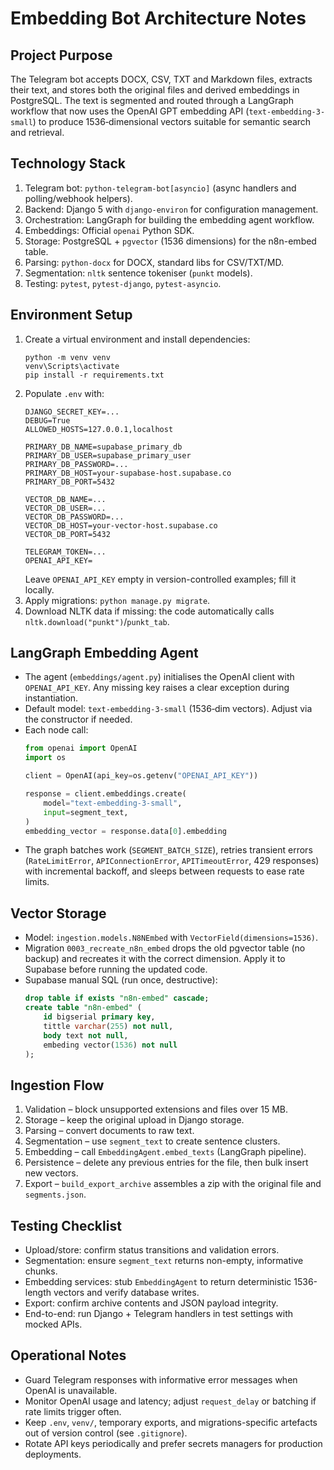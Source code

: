 Embedding Bot Architecture Notes
================================

Project Purpose
---------------
The Telegram bot accepts DOCX, CSV, TXT and Markdown files, extracts their text, and stores both the original files and derived embeddings in PostgreSQL. The text is segmented and routed through a LangGraph workflow that now uses the OpenAI GPT embedding API (`text-embedding-3-small`) to produce 1536‑dimensional vectors suitable for semantic search and retrieval.

Technology Stack
----------------
1. Telegram bot: `python-telegram-bot[asyncio]` (async handlers and polling/webhook helpers).
2. Backend: Django 5 with `django-environ` for configuration management.
3. Orchestration: LangGraph for building the embedding agent workflow.
4. Embeddings: Official `openai` Python SDK.
5. Storage: PostgreSQL + `pgvector` (1536 dimensions) for the n8n-embed table.
6. Parsing: `python-docx` for DOCX, standard libs for CSV/TXT/MD.
7. Segmentation: `nltk` sentence tokeniser (`punkt` models).
8. Testing: `pytest`, `pytest-django`, `pytest-asyncio`.

Environment Setup
-----------------
1. Create a virtual environment and install dependencies:
   ```
   python -m venv venv
   venv\Scripts\activate
   pip install -r requirements.txt
   ```
2. Populate `.env` with:
   ```
   DJANGO_SECRET_KEY=...
   DEBUG=True
   ALLOWED_HOSTS=127.0.0.1,localhost

   PRIMARY_DB_NAME=supabase_primary_db
   PRIMARY_DB_USER=supabase_primary_user
   PRIMARY_DB_PASSWORD=...
   PRIMARY_DB_HOST=your-supabase-host.supabase.co
   PRIMARY_DB_PORT=5432

   VECTOR_DB_NAME=...
   VECTOR_DB_USER=...
   VECTOR_DB_PASSWORD=...
   VECTOR_DB_HOST=your-vector-host.supabase.co
   VECTOR_DB_PORT=5432

   TELEGRAM_TOKEN=...
   OPENAI_API_KEY=
   ```
   Leave `OPENAI_API_KEY` empty in version-controlled examples; fill it locally.
3. Apply migrations: `python manage.py migrate`.
4. Download NLTK data if missing: the code automatically calls `nltk.download("punkt")`/`punkt_tab`.

LangGraph Embedding Agent
-------------------------
* The agent (`embeddings/agent.py`) initialises the OpenAI client with `OPENAI_API_KEY`. Any missing key raises a clear exception during instantiation.
* Default model: `text-embedding-3-small` (1536‑dim vectors). Adjust via the constructor if needed.
* Each node call:
  ```python
  from openai import OpenAI
  import os

  client = OpenAI(api_key=os.getenv("OPENAI_API_KEY"))

  response = client.embeddings.create(
      model="text-embedding-3-small",
      input=segment_text,
  )
  embedding_vector = response.data[0].embedding
  ```
* The graph batches work (`SEGMENT_BATCH_SIZE`), retries transient errors (`RateLimitError`, `APIConnectionError`, `APITimeoutError`, 429 responses) with incremental backoff, and sleeps between requests to ease rate limits.

Vector Storage
--------------
* Model: `ingestion.models.N8NEmbed` with `VectorField(dimensions=1536)`.
* Migration `0003_recreate_n8n_embed` drops the old pgvector table (no backup) and recreates it with the correct dimension. Apply it to Supabase before running the updated code.
* Supabase manual SQL (run once, destructive):
  ```sql
  drop table if exists "n8n-embed" cascade;
  create table "n8n-embed" (
      id bigserial primary key,
      tittle varchar(255) not null,
      body text not null,
      embeding vector(1536) not null
  );
  ```

Ingestion Flow
--------------
1. Validation – block unsupported extensions and files over 15 MB.
2. Storage – keep the original upload in Django storage.
3. Parsing – convert documents to raw text.
4. Segmentation – use `segment_text` to create sentence clusters.
5. Embedding – call `EmbeddingAgent.embed_texts` (LangGraph pipeline).
6. Persistence – delete any previous entries for the file, then bulk insert new vectors.
7. Export – `build_export_archive` assembles a zip with the original file and `segments.json`.

Testing Checklist
-----------------
* Upload/store: confirm status transitions and validation errors.
* Segmentation: ensure `segment_text` returns non-empty, informative chunks.
* Embedding services: stub `EmbeddingAgent` to return deterministic 1536-length vectors and verify database writes.
* Export: confirm archive contents and JSON payload integrity.
* End-to-end: run Django + Telegram handlers in test settings with mocked APIs.

Operational Notes
-----------------
* Guard Telegram responses with informative error messages when OpenAI is unavailable.
* Monitor OpenAI usage and latency; adjust `request_delay` or batching if rate limits trigger often.
* Keep `.env`, `venv/`, temporary exports, and migrations-specific artefacts out of version control (see `.gitignore`).
* Rotate API keys periodically and prefer secrets managers for production deployments.
